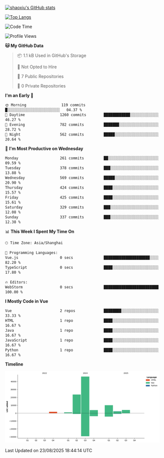 [![shaoxiu's GitHub stats](https://github-readme-stats.vercel.app/api?username=shaoxiu&count_private=true&show_icons=true)](https://github.com/anuraghazra/github-readme-stats)

[![Top Langs](https://github-readme-stats.vercel.app/api/top-langs/?username=shaoxiu&layout=compact)](https://github.com/anuraghazra/github-readme-stats)


<!--START_SECTION:waka-->
![Code Time](http://img.shields.io/badge/Code%20Time-185%20hrs%2011%20mins-blue)

![Profile Views](http://img.shields.io/badge/Profile%20Views-0-blue)

**🐱 My GitHub Data** 

> 📦 1.1 kB Used in GitHub's Storage 
 > 
> 🚫 Not Opted to Hire
 > 
> 📜 7 Public Repositories 
 > 
> 🔑 0 Private Repositories 
 > 
**I'm an Early 🐤** 

```text
🌞 Morning                119 commits         █░░░░░░░░░░░░░░░░░░░░░░░░   04.37 % 
🌆 Daytime                1260 commits        ████████████░░░░░░░░░░░░░   46.27 % 
🌃 Evening                782 commits         ███████░░░░░░░░░░░░░░░░░░   28.72 % 
🌙 Night                  562 commits         █████░░░░░░░░░░░░░░░░░░░░   20.64 % 
```
📅 **I'm Most Productive on Wednesday** 

```text
Monday                   261 commits         ██░░░░░░░░░░░░░░░░░░░░░░░   09.59 % 
Tuesday                  378 commits         ███░░░░░░░░░░░░░░░░░░░░░░   13.88 % 
Wednesday                569 commits         █████░░░░░░░░░░░░░░░░░░░░   20.90 % 
Thursday                 424 commits         ████░░░░░░░░░░░░░░░░░░░░░   15.57 % 
Friday                   425 commits         ████░░░░░░░░░░░░░░░░░░░░░   15.61 % 
Saturday                 329 commits         ███░░░░░░░░░░░░░░░░░░░░░░   12.08 % 
Sunday                   337 commits         ███░░░░░░░░░░░░░░░░░░░░░░   12.38 % 
```


📊 **This Week I Spent My Time On** 

```text
🕑︎ Time Zone: Asia/Shanghai

💬 Programming Languages: 
Vue.js                   0 secs              █████████████████████░░░░   82.20 % 
TypeScript               0 secs              ████░░░░░░░░░░░░░░░░░░░░░   17.80 % 

🔥 Editors: 
WebStorm                 0 secs              █████████████████████████   100.00 % 
```

**I Mostly Code in Vue** 

```text
Vue                      2 repos             ████████░░░░░░░░░░░░░░░░░   33.33 % 
HTML                     1 repo              ████░░░░░░░░░░░░░░░░░░░░░   16.67 % 
Java                     1 repo              ████░░░░░░░░░░░░░░░░░░░░░   16.67 % 
JavaScript               1 repo              ████░░░░░░░░░░░░░░░░░░░░░   16.67 % 
Python                   1 repo              ████░░░░░░░░░░░░░░░░░░░░░   16.67 % 
```



**Timeline**

![Lines of Code chart](https://raw.githubusercontent.com/shaoxiu/shaoxiu/main/assets/bar_graph.png)


 Last Updated on 23/08/2025 18:44:14 UTC
<!--END_SECTION:waka-->
